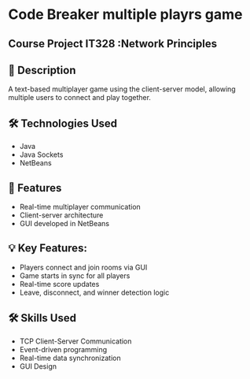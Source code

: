 # Code Breaker multiple playrs game

## Course Project IT328 :Network Principles

## 📖 Description
A text-based multiplayer game using the client-server model, allowing multiple users to connect and play together.

## 🛠️ Technologies Used
- Java
- Java Sockets
- NetBeans

## 🚀 Features
- Real-time multiplayer communication
- Client-server architecture
- GUI developed in NetBeans
## 💡 Key Features:
- Players connect and join rooms via GUI
- Game starts in sync for all players
- Real-time score updates
- Leave, disconnect, and winner detection logic

## 🛠️ Skills Used 
- TCP Client-Server Communication
- Event-driven programming
- Real-time data synchronization
- GUI Design

